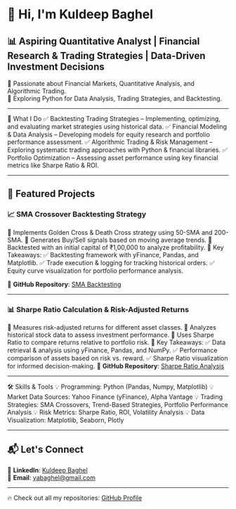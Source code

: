 # 👋 Hi, I'm Kuldeep Baghel  
## 📊 Aspiring Quantitative Analyst | Financial Research & Trading Strategies | Data-Driven Investment Decisions

🔹 Passionate about Financial Markets, Quantitative Analysis, and Algorithmic Trading.  
🔹 Exploring Python for Data Analysis, Trading Strategies, and Backtesting.  

---
🚀 What I Do
✅ Backtesting Trading Strategies – Implementing, optimizing, and evaluating market strategies using historical data.
✅ Financial Modeling & Data Analysis – Developing models for equity research and portfolio performance assessment.
✅ Algorithmic Trading & Risk Management – Exploring systematic trading approaches with Python & financial libraries.
✅ Portfolio Optimization – Assessing asset performance using key financial metrics like Sharpe Ratio & ROI.

---

## 🚀 Featured Projects  

### 📈 SMA Crossover Backtesting Strategy
🔹 Implements Golden Cross & Death Cross strategy using 50-SMA and 200-SMA.
🔹 Generates Buy/Sell signals based on moving average trends.
🔹 Backtested with an initial capital of ₹1,00,000 to analyze profitability.
🔹 Key Takeaways:
✅ Backtesting framework with yFinance, Pandas, and Matplotlib.
✅ Trade execution & logging for tracking historical orders.
✅ Equity curve visualization for portfolio performance analysis.

🔗 **GitHub Repository**: [SMA Backtesting](https://github.com/Kuldeep-Baghel/PythonProjects/tree/main/Project1_%20SMA_Crossover_Backtesting)  

---

### 📊 Sharpe Ratio Calculation & Risk-Adjusted Returns
🔹 Measures risk-adjusted returns for different asset classes.
🔹 Analyzes historical stock data to assess investment performance.
🔹 Uses Sharpe Ratio to compare returns relative to portfolio risk.
🔹 Key Takeaways:
✅ Data retrieval & analysis using yFinance, Pandas, and NumPy.
✅ Performance comparison of assets based on risk vs. reward.
✅ Sharpe Ratio visualization for informed decision-making.
🔗 **GitHub Repository**: [Sharpe Ratio Analysis](https://github.com/Kuldeep-Baghel/PythonProjects/tree/main/Project2_%20Golden_Cross_Backtesting_with_Sharpe_Ratio)  

---
🛠 Skills & Tools
💡 Programming: Python (Pandas, Numpy, Matplotlib)
💡 Market Data Sources: Yahoo Finance (yFinance), Alpha Vantage
💡 Trading Strategies: SMA Crossovers, Trend-Based Strategies, Portfolio Performance Analysis
💡 Risk Metrics: Sharpe Ratio, ROI, Volatility Analysis
💡 Data Visualization: Matplotlib, Seaborn, Plotly

---

## 📬 Let's Connect  
💼 **LinkedIn**: [Kuldeep Baghel](https://www.linkedin.com/in/kuldeepbaghel)  
📧 **Email**: yabaghel@gmail.com  

---

🔥 Check out all my repositories: [GitHub Profile](https://github.com/Yabaghel?tab=repositories)  
